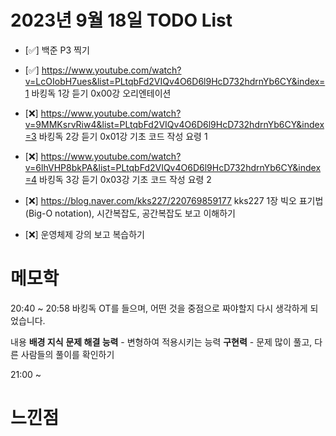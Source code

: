 # 2023년 9월 18일 TODO List
- [:white_check_mark:] 백준 P3 찍기
- [:white_check_mark:] https://www.youtube.com/watch?v=LcOIobH7ues&list=PLtqbFd2VIQv4O6D6l9HcD732hdrnYb6CY&index=1 바킹독 1강 듣기 0x00강 오리엔테이션
- [:x:] https://www.youtube.com/watch?v=9MMKsrvRiw4&list=PLtqbFd2VIQv4O6D6l9HcD732hdrnYb6CY&index=3 바킹독 2강 듣기 0x01강 기초 코드 작성 요령 1
- [:x:] https://www.youtube.com/watch?v=6lhVHP8bkPA&list=PLtqbFd2VIQv4O6D6l9HcD732hdrnYb6CY&index=4 바킹독 3강 듣기 0x03강 기초 코드 작성 요령 2

- [:x:] https://blog.naver.com/kks227/220769859177 kks227 1장 빅오 표기법(Big-O notation), 시간복잡도, 공간복잡도 보고 이해하기
- [:x:] 운영체제 강의 보고 복습하기

# 메모학
20:40 ~ 20:58 
바킹독 OT를 들으며, 어떤 것을 중점으로 짜야할지 다시 생각하게 되었습니다.

내용
**배경 지식**
**문제 해결 능력** - 변형하여 적용시키는 능력
**구현력** - 문제 많이 풀고, 다른 사람들의 풀이를 확인하기

21:00 ~


# 느낀점